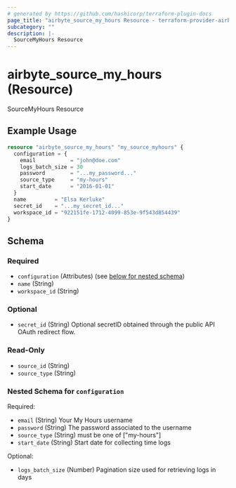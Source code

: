 ```yaml
---
# generated by https://github.com/hashicorp/terraform-plugin-docs
page_title: "airbyte_source_my_hours Resource - terraform-provider-airbyte"
subcategory: ""
description: |-
  SourceMyHours Resource
---
```


# airbyte_source_my_hours (Resource)

SourceMyHours Resource

## Example Usage

```terraform
resource "airbyte_source_my_hours" "my_source_myhours" {
  configuration = {
    email           = "john@doe.com"
    logs_batch_size = 30
    password        = "...my_password..."
    source_type     = "my-hours"
    start_date      = "2016-01-01"
  }
  name         = "Elsa Kerluke"
  secret_id    = "...my_secret_id..."
  workspace_id = "922151fe-1712-4099-853e-9f543d854439"
}
```

<!-- schema generated by tfplugindocs -->
## Schema

### Required

- `configuration` (Attributes) (see [below for nested schema](#nestedatt--configuration))
- `name` (String)
- `workspace_id` (String)

### Optional

- `secret_id` (String) Optional secretID obtained through the public API OAuth redirect flow.

### Read-Only

- `source_id` (String)
- `source_type` (String)

<a id="nestedatt--configuration"></a>
### Nested Schema for `configuration`

Required:

- `email` (String) Your My Hours username
- `password` (String) The password associated to the username
- `source_type` (String) must be one of ["my-hours"]
- `start_date` (String) Start date for collecting time logs

Optional:

- `logs_batch_size` (Number) Pagination size used for retrieving logs in days


